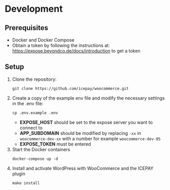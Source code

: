 # Development

## Prerequisites

- Docker and Docker Compose
- Obtain a token by following the instructions at: https://expose.beyondco.de/docs/introduction to get a token

## Setup

1. Clone the repository:
    ```console
    git clone https://github.com/icepay/woocommerce.git
    ```
2. Create a copy of the example env file and modify the necessary settings in the .env file:
    ```console
    cp .env.example .env
    ```
    - **EXPOSE_HOST** should be set to the expose server you want to connect to
    - **APP_SUBDOMAIN** should be modified by replacing `-xx` in `woocommerce-dev-xx` with a number for
      example `woocommerce-dev-05`
    - **EXPOSE_TOKEN** must be entered
3. Start the Docker containers
    ```console
    docker-compose up -d
    ```
4. Install and activate WordPress with WooCommerce and the ICEPAY plugin
    ```console
    make install
    ```
